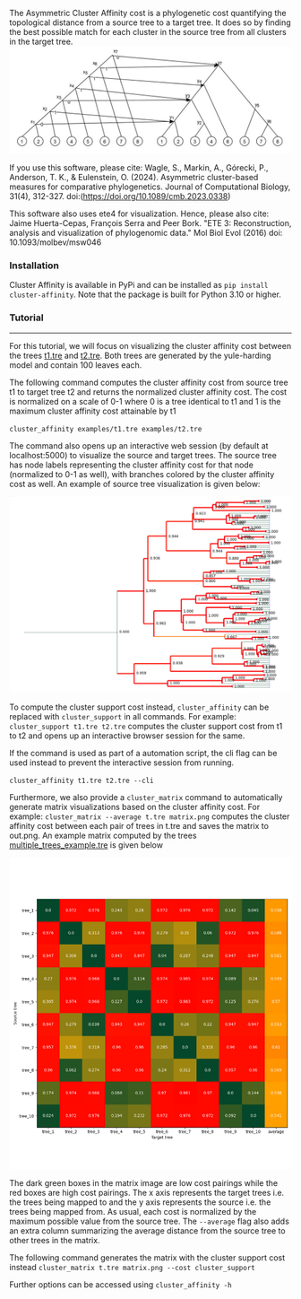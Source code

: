 The Asymmetric Cluster Affinity cost is a phylogenetic cost quantifying the topological distance from a source tree to a target tree. It does so by finding the best possible match for each cluster in the source tree from all clusters in the target tree. 
![Example of Cluster Affinity cost matching clusters from source tree to target tree](./examples/ca_workings.png)

If you use this software, please cite: Wagle, S., Markin, A., Górecki, P., Anderson, T. K., & Eulenstein, O. (2024). Asymmetric cluster-based measures for comparative phylogenetics. Journal of Computational Biology, 31(4), 312-327. doi:(https://doi.org/10.1089/cmb.2023.0338)

This software also uses ete4 for visualization. Hence, please also cite: Jaime Huerta-Cepas, François Serra and Peer Bork. "ETE 3: Reconstruction, analysis and visualization of phylogenomic data."  Mol Biol Evol (2016) doi: 10.1093/molbev/msw046

### Installation
Cluster Affinity is available in PyPi and can be installed as ``pip install cluster-affinity``. Note that the package is built for Python 3.10 or higher.


### Tutorial
---
For this tutorial, we will focus on visualizing the cluster affinity cost between the trees [t1.tre](./examples/t1.tre) and [t2.tre](./examples/t2.tre). Both trees are generated by the yule-harding model and contain 100 leaves each. 

The following command computes the cluster affinity cost from source tree t1 to target tree t2 and returns the normalized cluster affinity cost. The cost is normalized on a scale of 0-1 where 0 is a tree identical to t1 and 1 is the maximum cluster affinity cost attainable by t1

``
cluster_affinity examples/t1.tre examples/t2.tre 
``

The command also opens up an interactive web session (by default at localhost:5000) to visualize the source and target trees. The source tree has node labels representing the cluster affinity cost for that node (normalized to 0-1 as well), with branches colored by the cluster affinity cost as well. An example of source tree visualization is given below:

![Example of labelled source tree. Red edges are high cost while green edges are low cost](./examples/example_tree_labeling.jpg)

To compute the cluster support cost instead, ``cluster_affinity`` can be replaced with ``cluster_support`` in all commands. For example:
``
cluster_support t1.tre t2.tre
``
computes the cluster support cost from t1 to t2 and opens up an interactive browser session for the same. 

If the command is used as part of a automation script, the cli flag can be used instead to prevent the interactive session from running.

``
cluster_affinity t1.tre t2.tre --cli
``

Furthermore, we also provide a ``cluster_matrix`` command to automatically generate matrix visualizations based on the cluster affinity cost. For example:
``
cluster_matrix --average t.tre matrix.png
``
computes the cluster affinity cost between each pair of trees in t.tre and saves the matrix to out.png. An example matrix computed by the trees [multiple_trees_example.tre](./examples/multiple_trees_example) is given below

![Example of matrix. Green boxes are low cost and red boxes are high cost](./examples/example_matrix.png)

The dark green boxes in the matrix image are low cost pairings while the red boxes are high cost pairings. The x axis represents the target trees i.e. the trees being mapped to and the y axis represents the source i.e. the trees being mapped from. As usual, each cost is normalized by the maximum possible value from the source tree. The ``--average`` flag also adds an extra column summarizing the average distance from the source tree to other trees in the matrix. 

The following command generates the matrix with the cluster support cost instead
``
    cluster_matrix t.tre matrix.png --cost cluster_support
``

Further options can be accessed using ``cluster_affinity -h`` 
